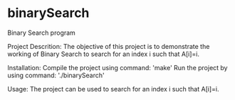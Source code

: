 # binarySearch
Binary Search program

Project Descrition: The objective of this project is to demonstrate the working of Binary Search to search for an index i such that A[i]=i.

Installation:
Compile the project using command: 'make'
Run the project by using command: './binarySearch'

Usage:
The project can be used to search for an index i such that A[i]=i. 
